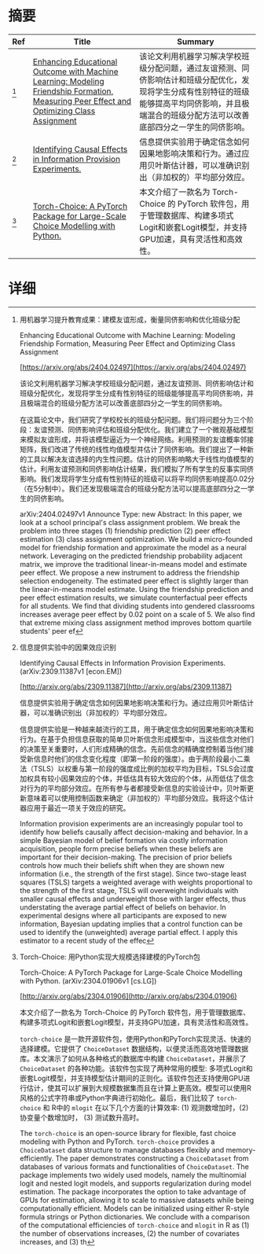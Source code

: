 # 摘要

| Ref | Title | Summary |
| --- | --- | --- |
| [^1] | [Enhancing Educational Outcome with Machine Learning: Modeling Friendship Formation, Measuring Peer Effect and Optimizing Class Assignment](https://arxiv.org/abs/2404.02497) | 该论文利用机器学习解决学校班级分配问题，通过友谊预测、同侪影响估计和班级分配优化，发现将学生分成有性别特征的班级能够提高平均同侪影响，并且极端混合的班级分配方法可以改善底部四分之一学生的同侪影响。 |
| [^2] | [Identifying Causal Effects in Information Provision Experiments.](http://arxiv.org/abs/2309.11387) | 信息提供实验用于确定信念如何因果地影响决策和行为。通过应用贝叶斯估计器，可以准确识别出（非加权的）平均部分效应。 |
| [^3] | [Torch-Choice: A PyTorch Package for Large-Scale Choice Modelling with Python.](http://arxiv.org/abs/2304.01906) | 本文介绍了一款名为 Torch-Choice 的 PyTorch 软件包，用于管理数据库、构建多项式Logit和嵌套Logit模型，并支持GPU加速，具有灵活性和高效性。 |

# 详细

[^1]: 用机器学习提升教育成果：建模友谊形成，衡量同侪影响和优化班级分配

    Enhancing Educational Outcome with Machine Learning: Modeling Friendship Formation, Measuring Peer Effect and Optimizing Class Assignment

    [https://arxiv.org/abs/2404.02497](https://arxiv.org/abs/2404.02497)

    该论文利用机器学习解决学校班级分配问题，通过友谊预测、同侪影响估计和班级分配优化，发现将学生分成有性别特征的班级能够提高平均同侪影响，并且极端混合的班级分配方法可以改善底部四分之一学生的同侪影响。

    

    在这篇论文中，我们研究了学校校长的班级分配问题。我们将问题分为三个阶段：友谊预测、同侪影响评估和班级分配优化。我们建立了一个微观基础模型来模拟友谊形成，并将该模型逼近为一个神经网络。利用预测的友谊概率邻接矩阵，我们改进了传统的线性均值模型并估计了同侪影响。我们提出了一种新的工具以解决友谊选择的内生性问题。估计的同侪影响略大于线性均值模型的估计。利用友谊预测和同侪影响估计结果，我们模拟了所有学生的反事实同侪影响。我们发现将学生分成有性别特征的班级可以将平均同侪影响提高0.02分（在5分制中）。我们还发现极端混合的班级分配方法可以提高底部四分之一学生的同侪影响。

    arXiv:2404.02497v1 Announce Type: new  Abstract: In this paper, we look at a school principal's class assignment problem. We break the problem into three stages (1) friendship prediction (2) peer effect estimation (3) class assignment optimization. We build a micro-founded model for friendship formation and approximate the model as a neural network. Leveraging on the predicted friendship probability adjacent matrix, we improve the traditional linear-in-means model and estimate peer effect. We propose a new instrument to address the friendship selection endogeneity. The estimated peer effect is slightly larger than the linear-in-means model estimate. Using the friendship prediction and peer effect estimation results, we simulate counterfactual peer effects for all students. We find that dividing students into gendered classrooms increases average peer effect by 0.02 point on a scale of 5. We also find that extreme mixing class assignment method improves bottom quartile students' peer ef
    
[^2]: 信息提供实验中的因果效应识别

    Identifying Causal Effects in Information Provision Experiments. (arXiv:2309.11387v1 [econ.EM])

    [http://arxiv.org/abs/2309.11387](http://arxiv.org/abs/2309.11387)

    信息提供实验用于确定信念如何因果地影响决策和行为。通过应用贝叶斯估计器，可以准确识别出（非加权的）平均部分效应。

    

    信息提供实验是一种越来越流行的工具，用于确定信念如何因果地影响决策和行为。在基于负担信息获取的简单贝叶斯信念形成模型中，当这些信念对他们的决策至关重要时，人们形成精确的信念。先前信念的精确度控制着当他们接受新信息时他们的信念变化程度（即第一阶段的强度）。由于两阶段最小二乘法（TSLS）以权重与第一阶段的强度成比例的加权平均为目标，TSLS会过度加权具有较小因果效应的个体，并低估具有较大效应的个体，从而低估了信念对行为的平均部分效应。在所有参与者都接受新信息的实验设计中，贝叶斯更新意味着可以使用控制函数来确定（非加权的）平均部分效应。我将这个估计器应用于最近一项关于效应的研究。

    Information provision experiments are an increasingly popular tool to identify how beliefs causally affect decision-making and behavior. In a simple Bayesian model of belief formation via costly information acquisition, people form precise beliefs when these beliefs are important for their decision-making. The precision of prior beliefs controls how much their beliefs shift when they are shown new information (i.e., the strength of the first stage). Since two-stage least squares (TSLS) targets a weighted average with weights proportional to the strength of the first stage, TSLS will overweight individuals with smaller causal effects and underweight those with larger effects, thus understating the average partial effect of beliefs on behavior. In experimental designs where all participants are exposed to new information, Bayesian updating implies that a control function can be used to identify the (unweighted) average partial effect. I apply this estimator to a recent study of the effec
    
[^3]: Torch-Choice: 用Python实现大规模选择建模的PyTorch包

    Torch-Choice: A PyTorch Package for Large-Scale Choice Modelling with Python. (arXiv:2304.01906v1 [cs.LG])

    [http://arxiv.org/abs/2304.01906](http://arxiv.org/abs/2304.01906)

    本文介绍了一款名为 Torch-Choice 的 PyTorch 软件包，用于管理数据库、构建多项式Logit和嵌套Logit模型，并支持GPU加速，具有灵活性和高效性。

    

    $\texttt{torch-choice}$ 是一款开源软件包，使用Python和PyTorch实现灵活、快速的选择建模。它提供了 $\texttt{ChoiceDataset}$ 数据结构，以便灵活而高效地管理数据库。本文演示了如何从各种格式的数据库中构建 $\texttt{ChoiceDataset}$，并展示了 $\texttt{ChoiceDataset}$ 的各种功能。该软件包实现了两种常用的模型: 多项式Logit和嵌套Logit模型，并支持模型估计期间的正则化。该软件包还支持使用GPU进行估计，使其可以扩展到大规模数据集而且在计算上更高效。模型可以使用R风格的公式字符串或Python字典进行初始化。最后，我们比较了 $\texttt{torch-choice}$ 和 R中的 $\texttt{mlogit}$ 在以下几个方面的计算效率: (1) 观测数增加时，(2) 协变量个数增加时， (3) 测试数升高时。

    The $\texttt{torch-choice}$ is an open-source library for flexible, fast choice modeling with Python and PyTorch. $\texttt{torch-choice}$ provides a $\texttt{ChoiceDataset}$ data structure to manage databases flexibly and memory-efficiently. The paper demonstrates constructing a $\texttt{ChoiceDataset}$ from databases of various formats and functionalities of $\texttt{ChoiceDataset}$. The package implements two widely used models, namely the multinomial logit and nested logit models, and supports regularization during model estimation. The package incorporates the option to take advantage of GPUs for estimation, allowing it to scale to massive datasets while being computationally efficient. Models can be initialized using either R-style formula strings or Python dictionaries. We conclude with a comparison of the computational efficiencies of $\texttt{torch-choice}$ and $\texttt{mlogit}$ in R as (1) the number of observations increases, (2) the number of covariates increases, and (3) th
    

